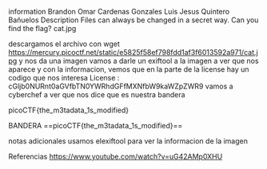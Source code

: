 information
Brandon Omar Cardenas Gonzales
Luis Jesus Quintero Bañuelos
Description
Files can always be changed in a secret way. Can you find the flag? cat.jpg


descargamos el archivo con wget https://mercury.picoctf.net/static/e5825f58ef798fdd1af3f6013592a971/cat.jpg
y nos da una imagen 
vamos a darle un exiftool a la imagen a ver que nos aparece 
y con la informacion, vemos que en la parte de la license hay un codigo que nos interesa
License                         : cGljb0NURnt0aGVfbTN0YWRhdGFfMXNfbW9kaWZpZWR9
vamos a cyberchef a ver que nos dice 
que es nuestra bandera

picoCTF{the_m3tadata_1s_modified}

BANDERA
==picoCTF{the_m3tadata_1s_modified}==

notas adicionales
usamos elexiftool para ver la informacion de la imagen

Referencias
https://www.youtube.com/watch?v=uG42AMp0XHU